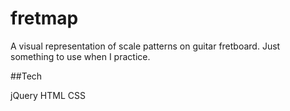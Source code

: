 # fretmap

A visual representation of scale patterns on guitar fretboard. Just something to use when I practice.

##Tech

jQuery
HTML
CSS
